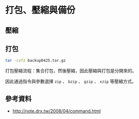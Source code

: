 # 打包、壓縮與備份

## 壓縮

## 打包

```bash
tar -cvfz backup0425.tar.gz
```

打包壓縮流程：集合打包，然後壓縮，因此壓縮與打包是分開來的。

因此通過指令與參數選擇 `zip` 、 `bzip` 、 `gzip` 、 `xzip` 等壓縮方式。

## 參考資料

- http://note.drx.tw/2008/04/command.html